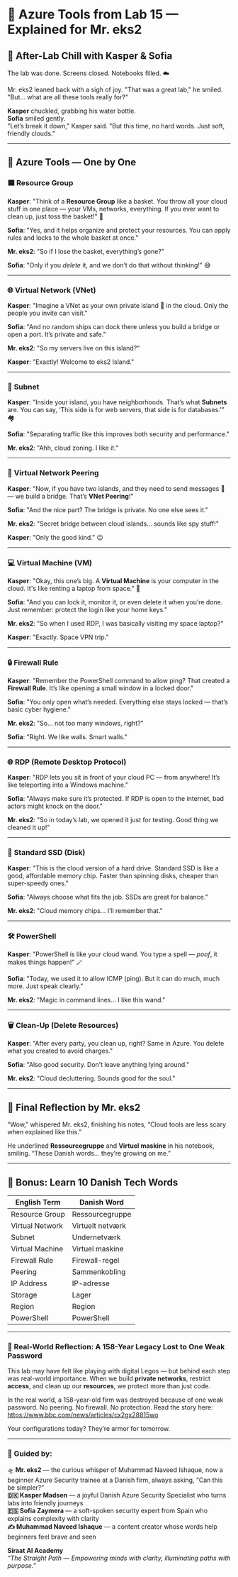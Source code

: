
# 🌟 Azure Tools from Lab 15 — Explained for Mr. eks2

## 💬 After-Lab Chill with Kasper & Sofia

The lab was done. Screens closed. Notebooks filled. ☁️

Mr. eks2 leaned back with a sigh of joy. "That was a great lab," he smiled. "But… what are all these tools really for?"

**Kasper** chuckled, grabbing his water bottle.  
**Sofia** smiled gently.  
"Let’s break it down," Kasper said. "But this time, no hard words. Just soft, friendly clouds."

---

## 🔧 Azure Tools — One by One

### 🟦 **Resource Group**

**Kasper**: "Think of a **Resource Group** like a basket. You throw all your cloud stuff in one place — your VMs, networks, everything. If you ever want to clean up, just toss the basket!" 🧺

**Sofia**: "Yes, and it helps organize and protect your resources. You can apply rules and locks to the whole basket at once."

**Mr. eks2**: "So if I lose the basket, everything’s gone?"

**Sofia**: "Only if you *delete* it, and we don’t do that without thinking!" 😅

---

### 🌐 **Virtual Network (VNet)**

**Kasper**: "Imagine a VNet as your own private island 🌴 in the cloud. Only the people you invite can visit."

**Sofia**: "And no random ships can dock there unless you build a bridge or open a port. It’s private and safe."

**Mr. eks2**: "So my servers live on this island?"

**Kasper**: "Exactly! Welcome to eks2 Island."

---

### 📶 **Subnet**

**Kasper**: "Inside your island, you have neighborhoods. That’s what **Subnets** are. You can say, ‘This side is for web servers, that side is for databases.’” 🏘️

**Sofia**: "Separating traffic like this improves both security and performance."

**Mr. eks2**: "Ahh, cloud zoning. I like it."

---

### 🔄 **Virtual Network Peering**

**Kasper**: "Now, if you have two islands, and they need to send messages 📨 — we build a bridge. That’s **VNet Peering**!"

**Sofia**: "And the nice part? The bridge is private. No one else sees it."

**Mr. eks2**: "Secret bridge between cloud islands… sounds like spy stuff!"

**Kasper**: "Only the good kind." 😉

---

### 💻 **Virtual Machine (VM)**

**Kasper**: "Okay, this one’s big. A **Virtual Machine** is your computer in the cloud. It's like renting a laptop from space." 🚀

**Sofia**: "And you can lock it, monitor it, or even delete it when you’re done. Just remember: protect the login like your home keys."

**Mr. eks2**: "So when I used RDP, I was basically visiting my space laptop?"

**Kasper**: "Exactly. Space VPN trip."

---

### 🔒 **Firewall Rule**

**Kasper**: "Remember the PowerShell command to allow ping? That created a **Firewall Rule**. It’s like opening a small window in a locked door."

**Sofia**: "You only open what’s needed. Everything else stays locked — that’s basic cyber hygiene."

**Mr. eks2**: "So… not too many windows, right?"

**Sofia**: "Right. We like walls. Smart walls."

---

### 🌐 **RDP (Remote Desktop Protocol)**

**Kasper**: "RDP lets you sit in front of your cloud PC — from anywhere! It’s like teleporting into a Windows machine."

**Sofia**: "Always make sure it’s protected. If RDP is open to the internet, bad actors might knock on the door."

**Mr. eks2**: "So in today’s lab, we opened it just for testing. Good thing we cleaned it up!"

---

### 💾 **Standard SSD (Disk)**

**Kasper**: "This is the cloud version of a hard drive. Standard SSD is like a good, affordable memory chip. Faster than spinning disks, cheaper than super-speedy ones."

**Sofia**: "Always choose what fits the job. SSDs are great for balance."

**Mr. eks2**: "Cloud memory chips... I’ll remember that."

---

### 🛠️ **PowerShell**

**Kasper**: "PowerShell is like your cloud wand. You type a spell — *poof*, it makes things happen!" 🪄

**Sofia**: "Today, we used it to allow ICMP (ping). But it can do much, much more. Just speak clearly."

**Mr. eks2**: "Magic in command lines… I like this wand."

---

### 🗑️ **Clean-Up (Delete Resources)**

**Kasper**: "After every party, you clean up, right? Same in Azure. You delete what you created to avoid charges."

**Sofia**: "Also good security. Don’t leave anything lying around."

**Mr. eks2**: "Cloud decluttering. Sounds good for the soul."

---

## 📘 Final Reflection by Mr. eks2

“Wow,” whispered Mr. eks2, finishing his notes, “Cloud tools are less scary when explained like this.”

He underlined **Ressourcegruppe** and **Virtuel maskine** in his notebook, smiling. “These Danish words… they’re growing on me.”

---

## 📘 Bonus: Learn 10 Danish Tech Words

| English Term         | Danish Word          |
|----------------------|----------------------|
| Resource Group       | Ressourcegruppe      |
| Virtual Network      | Virtuelt netværk     |
| Subnet               | Undernetværk         |
| Virtual Machine      | Virtuel maskine      |
| Firewall Rule        | Firewall-regel       |
| Peering              | Sammenkobling        |
| IP Address           | IP-adresse           |
| Storage              | Lager                |
| Region               | Region               |
| PowerShell           | PowerShell           |

---



### 🔐 Real-World Reflection: A 158-Year Legacy Lost to One Weak Password

This lab may have felt like playing with digital Legos — but behind each step was real-world importance. When we build **private networks**, restrict **access**, and clean up our **resources**, we protect more than just code.

In the real world, a 158-year-old firm was destroyed because of one weak password. No peering. No firewall. No protection. Read the story here: https://www.bbc.com/news/articles/cx2gx28815wo

Your configurations today? They’re armor for tomorrow.

---

### 🧾 Guided by:

🛸 **Mr. eks2** — the curious whisper of Muhammad Naveed Ishaque, now a beginner Azure Security trainee at a Danish firm, always asking, “Can this be simpler?”  
**🇩🇰 Kasper Madsen** — a joyful Danish Azure Security Specialist who turns labs into friendly journeys  
**🇪🇸 Sofia Zaymera** — a soft-spoken security expert from Spain who explains complexity with clarity  
**✍️ Muhammad Naveed Ishaque** — a content creator whose words help beginners feel brave and seen  

**Siraat AI Academy**  
_“The Straight Path — Empowering minds with clarity, illuminating paths with purpose.”_

